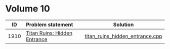 # Volume 10

|  ID  |                                Problem statement                                  |                               Solution                               |
|:----:|:----------------------------------------------------------------------------------|:--------------------------------------------------------------------:|
| 1910 | [Titan Ruins: Hidden Entrance](http://acm.timus.ru/problem.aspx?space=1&num=1910) | [titan_ruins_hidden_entrance.cpp](./titan_ruins_hidden_entrance.cpp) |
